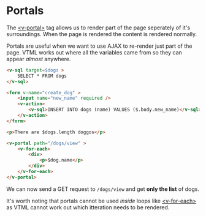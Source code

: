 # Portals

The <a class="link" href="/reference#v-portal" >&lt;v-portal&gt;</a> tag allows us to render part of the page seperately of it's surroundings. When the page is rendered the content is rendered normally.

Portals are useful when we want to use AJAX to re-render just part of the page. VTML works out where all the variables came from so they can appear _almost_ anywhere.

```html
<v-sql target=$dogs >
    SELECT * FROM dogs
</v-sql>

<form v-name="create_dog" >
    <input name="new_name" required />
    <v-action>
        <v-sql>INSERT INTO dogs (name) VALUES ($.body.new_name)</v-sql>
    </v-action>
</form>

<p>There are $dogs.length doggos</p>

<v-portal path="/dogs/view" >
    <v-for-each>
        <div>
            <p>$dog.name</p>
        </div>
    </v-for-each>
</v-portal>

```

We can now send a GET request to `/dogs/view` and get **only the list** of dogs.

It's worth noting that portals cannot be used _inside_ loops like <a class="link" href="/reference#v-for-each" >&lt;v-for-each&gt;</a> as VTML cannot work out which itteration needs to be rendered.
